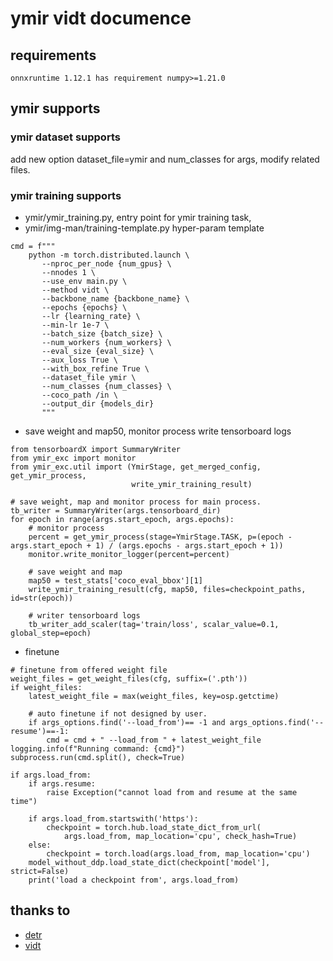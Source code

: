 # ymir vidt documence

## requirements
```
onnxruntime 1.12.1 has requirement numpy>=1.21.0
```

## ymir supports

### ymir dataset supports
add new option dataset_file=ymir and num_classes for args, modify related files.

### ymir training supports

- ymir/ymir_training.py, entry point for ymir training task,
- ymir/img-man/training-template.py hyper-param template
```
cmd = f"""
    python -m torch.distributed.launch \
       --nproc_per_node {num_gpus} \
       --nnodes 1 \
       --use_env main.py \
       --method vidt \
       --backbone_name {backbone_name} \
       --epochs {epochs} \
       --lr {learning_rate} \
       --min-lr 1e-7 \
       --batch_size {batch_size} \
       --num_workers {num_workers} \
       --eval_size {eval_size} \
       --aux_loss True \
       --with_box_refine True \
       --dataset_file ymir \
       --num_classes {num_classes} \
       --coco_path /in \
       --output_dir {models_dir}
       """
```

- save weight and map50, monitor process write tensorboard logs

```
from tensorboardX import SummaryWriter
from ymir_exc import monitor
from ymir_exc.util import (YmirStage, get_merged_config, get_ymir_process,
                           write_ymir_training_result)

# save weight, map and monitor process for main process.
tb_writer = SummaryWriter(args.tensorboard_dir)
for epoch in range(args.start_epoch, args.epochs):
    # monitor process
    percent = get_ymir_process(stage=YmirStage.TASK, p=(epoch - args.start_epoch + 1) / (args.epochs - args.start_epoch + 1))
    monitor.write_monitor_logger(percent=percent)

    # save weight and map
    map50 = test_stats['coco_eval_bbox'][1]
    write_ymir_training_result(cfg, map50, files=checkpoint_paths, id=str(epoch))

    # writer tensorboard logs
    tb_writer_add_scaler(tag='train/loss', scalar_value=0.1, global_step=epoch)
```

- finetune

```
# finetune from offered weight file
weight_files = get_weight_files(cfg, suffix=('.pth'))
if weight_files:
    latest_weight_file = max(weight_files, key=osp.getctime)

    # auto finetune if not designed by user.
    if args_options.find('--load_from')== -1 and args_options.find('--resume')==-1:
        cmd = cmd + " --load_from " + latest_weight_file
logging.info(f"Running command: {cmd}")
subprocess.run(cmd.split(), check=True)

if args.load_from:
    if args.resume:
        raise Exception("cannot load from and resume at the same time")

    if args.load_from.startswith('https'):
        checkpoint = torch.hub.load_state_dict_from_url(
            args.load_from, map_location='cpu', check_hash=True)
    else:
        checkpoint = torch.load(args.load_from, map_location='cpu')
    model_without_ddp.load_state_dict(checkpoint['model'], strict=False)
    print('load a checkpoint from', args.load_from)
```

## thanks to

- [detr](https://github.com/facebookresearch/detr)
- [vidt](https://github.com/naver-ai/vidt)

